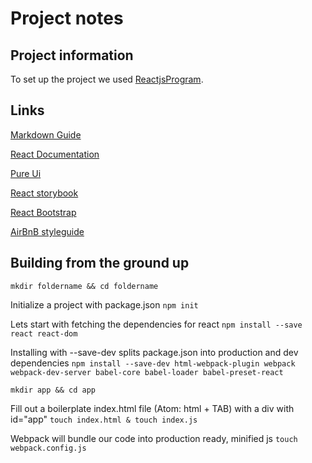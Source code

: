 # Project notes

## Project information

To set up the project we used [ReactjsProgram](http://courses.reactjsprogram.com/courses/reactjsfundamentals/).

## Links

[Markdown Guide](https://github.com/adam-p/markdown-here/wiki/Markdown-Cheatsheet)

[React Documentation](https://facebook.github.io/react/docs/getting-started.html)

[Pure Ui](http://rauchg.com/2015/pure-ui/)

[React storybook](https://github.com/kadirahq/react-storybook)

[React Bootstrap](https://react-bootstrap.github.io/introduction.html)

[AirBnB styleguide](https://github.com/airbnb/javascript)

## Building from the ground up
```mkdir foldername && cd foldername```

Initialize a project with package.json
```npm init```

Lets start with fetching the dependencies for react
```npm install --save react react-dom```

Installing with --save-dev splits package.json into production and dev dependencies
```npm install --save-dev html-webpack-plugin webpack webpack-dev-server babel-core babel-loader babel-preset-react```

```mkdir app && cd app```

Fill out a boilerplate index.html file (Atom: html + TAB) with a div with id="app"
```touch index.html & touch index.js```

Webpack will bundle our code into production ready, minified js
```touch webpack.config.js```
